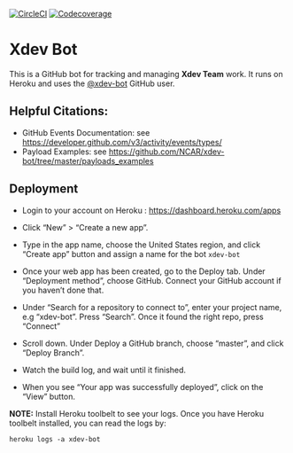 
[![CircleCI](https://img.shields.io/circleci/project/github/NCAR/xdev-bot/master.svg?style=for-the-badge&logo=circleci)](https://circleci.com/gh/NCAR/xdev-bot/tree/master)
[![Codecoverage](https://img.shields.io/codecov/c/github/NCAR/xdev-bot.svg?style=for-the-badge)](https://codecov.io/gh/NCAR/xdev-bot)



# Xdev Bot 

This is a GitHub bot for tracking and managing **Xdev Team** work. It runs on Heroku and uses the [@xdev-bot](https://github.com/xdev-bot) GitHub user.

## Helpful Citations:

- GitHub Events Documentation:  see https://developer.github.com/v3/activity/events/types/
- Payload Examples: see https://github.com/NCAR/xdev-bot/tree/master/payloads_examples

## Deployment 

- Login to your account on Heroku : https://dashboard.heroku.com/apps
- Click “New” > “Create a new app”. 
- Type in the app name, choose the United States region, and click “Create app” button and assign a name for the bot `xdev-bot`
- Once your web app has been created, go to the Deploy tab. Under “Deployment method”, choose GitHub. Connect your GitHub account if you haven’t done that.
- Under “Search for a repository to connect to”, enter your project name, e.g “xdev-bot”. Press “Search”. Once it found the right repo, press “Connect”
- Scroll down. Under Deploy a GitHub branch, choose “master”, and click “Deploy Branch”.

- Watch the build log, and wait until it finished.

- When you see “Your app was successfully deployed”, click on the “View” button.


**NOTE:** Install Heroku toolbelt to see your logs. Once you have Heroku toolbelt installed, you can read the logs by:

```console
heroku logs -a xdev-bot
```
